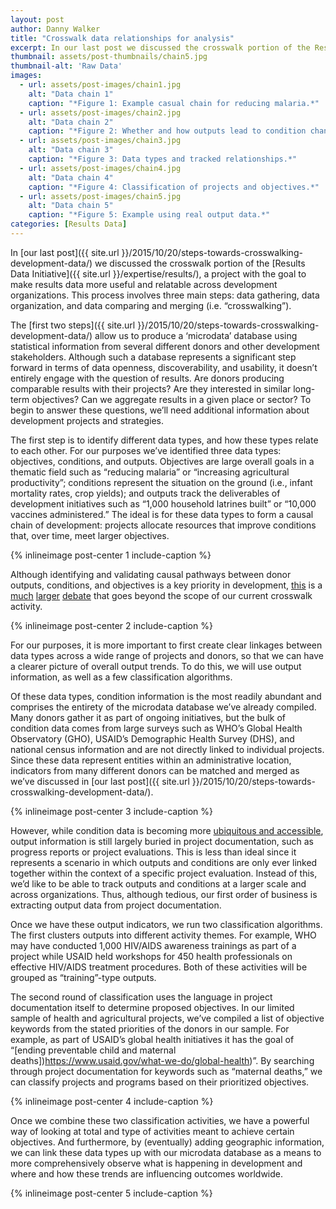 ```yaml
---
layout: post
author: Danny Walker
title: "Crosswalk data relationships for analysis"
excerpt: In our last post we discussed the crosswalk portion of the Results Data Initiative, a project with the goal to make results data more useful and relatable across...
thumbnail: assets/post-thumbnails/chain5.jpg
thumbnail-alt: 'Raw Data'
images:
  - url: assets/post-images/chain1.jpg
    alt: "Data chain 1"
    caption: "*Figure 1: Example casual chain for reducing malaria.*"
  - url: assets/post-images/chain2.jpg
    alt: "Data chain 2"
    caption: "*Figure 2: Whether and how outputs lead to condition changes is still unclear.*"
  - url: assets/post-images/chain3.jpg
    alt: "Data chain 3"
    caption: "*Figure 3: Data types and tracked relationships.*"
  - url: assets/post-images/chain4.jpg
    alt: "Data chain 4"
    caption: "*Figure 4: Classification of projects and objectives.*"
  - url: assets/post-images/chain5.jpg
    alt: "Data chain 5"
    caption: "*Figure 5: Example using real output data.*"
categories: [Results Data]
---
```


In [our last post]({{ site.url }}/2015/10/20/steps-towards-crosswalking-development-data/) we discussed the crosswalk portion of the [Results Data Initiative]({{ site.url }}/expertise/results/), a project with the goal to make results data more useful and relatable across development organizations. This process involves three main steps: data gathering, data organization, and data comparing and merging (i.e. “crosswalking”).

The [first two steps]({{ site.url }}/2015/10/20/steps-towards-crosswalking-development-data/) allow us to produce a ‘microdata’ database using statistical information from several different donors and other development stakeholders. Although such a database represents a significant step forward in terms of data openness, discoverability, and usability, it doesn’t entirely engage with the question of results. Are donors producing comparable results with their projects? Are they interested in similar long-term objectives? Can we aggregate results in a given place or sector? To begin to answer these questions, we’ll need additional information about development projects and strategies.

The first step is to identify different data types, and how these types relate to each other. For our purposes we’ve identified three data types: objectives, conditions, and outputs. Objectives are large overall goals in a thematic field such as “reducing malaria” or “increasing agricultural productivity”; conditions represent the situation on the ground (i.e., infant mortality rates, crop yields); and outputs track the deliverables of development initiatives such as “1,000 household latrines built” or “10,000 vaccines administered.” The ideal is for these data types to form a causal chain of development: projects allocate resources that improve conditions that, over time, meet larger objectives.

{% inlineimage post-center 1 include-caption %}

Although identifying and validating causal pathways between donor outputs, conditions, and objectives is a key priority in development, [this](http://www.cgdev.org/page/when-will-we-ever-learn-closing-evaluation-gap) is a [much](http://www.cgdev.org/event/impact-evaluation-can-we-learn-more-better) [larger](http://www.brookings.edu/research/opinions/2011/07/26-aid-effectiveness-kharas) [debate](http://www.chrisblattman.com/documents/policy/2008.ImpactEvaluation2.DFID_talk.pdf) that goes beyond the scope of our current crosswalk activity.

{% inlineimage post-center 2 include-caption %}

For our purposes, it is more important to first create clear linkages between data types across a wide range of projects and donors, so that we can have a clearer picture of overall output trends. To do this, we will use output information, as well as a few classification algorithms.

Of these data types, condition information is the most readily abundant and comprises the entirety of the microdata database we’ve already compiled. Many donors gather it as part of ongoing initiatives, but the bulk of condition data comes from large surveys such as WHO’s Global Health Observatory (GHO), USAID’s Demographic Health Survey (DHS), and national census information and are not directly linked to individual projects. Since these data represent entities within an administrative location, indicators from many different donors can be matched and merged as we’ve discussed in [our last post]({{ site.url }}/2015/10/20/steps-towards-crosswalking-development-data/).

{% inlineimage post-center 3 include-caption %}

However, while condition data is becoming more [ubiquitous and accessible](https://www.rti.org/newsroom/news.cfm?obj=828A18D6-0E18-98ED-F515C0B1CD3922DC), output information is still largely buried in project documentation, such as progress reports or project evaluations. This is less than ideal since it represents a scenario in which outputs and conditions are only ever linked together within the context of a specific project evaluation. Instead of this, we’d like to be able to track outputs and conditions at a larger scale and across organizations. Thus, although tedious, our first order of business is extracting output data from project documentation.

Once we have these output indicators, we run two classification algorithms. The first clusters outputs into different activity themes. For example, WHO may have conducted 1,000 HIV/AIDS awareness trainings as part of a project while USAID held workshops for 450 health professionals on effective HIV/AIDS treatment procedures. Both of these activities will be grouped as “training”-type outputs.

The second round of classification uses the language in project documentation itself to determine proposed objectives. In our limited sample of health and agricultural projects, we’ve compiled a list of objective keywords from the stated priorities of the donors in our sample. For example, as part of USAID’s global health initiatives it has the goal of “[ending preventable child and maternal deaths])https://www.usaid.gov/what-we-do/global-health)”. By searching through project documentation for keywords such as “maternal deaths,” we can classify projects and programs based on their prioritized objectives.

{% inlineimage post-center 4 include-caption %}

Once we combine these two classification activities, we have a powerful way of looking at total and type of activities meant to achieve certain objectives. And furthermore, by (eventually) adding geographic information, we can link these data types up with our microdata database as a means to more comprehensively observe what is happening in development and where and how these trends are influencing outcomes worldwide.

{% inlineimage post-center 5 include-caption %}

